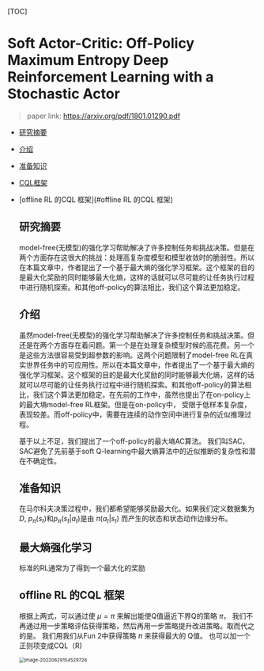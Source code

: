 [TOC]

# Soft Actor-Critic: Off-Policy Maximum Entropy Deep Reinforcement Learning with a Stochastic Actor



> paper link: https://arxiv.org/pdf/1801.01290.pdf

- [研究摘要](#研究摘要)

- [介绍](#介绍)

- [准备知识](#准备知识)
  
- [CQL框架](#CQL框架)

- [offline RL 的CQL 框架](#offline RL 的CQL 框架)

  

   ## 研究摘要

   model-free(无模型)的强化学习帮助解决了许多控制任务和挑战决策。但是在两个方面存在这很大的挑战：处理高复杂度模型和模型收敛时的脆弱性。所以在本篇文章中，作者提出了一个基于最大熵的强化学习框架。这个框架的目的是最大化奖励的同时能够最大化熵，这样的话就可以尽可能的让任务执行过程中进行随机探索。和其他off-policy的算法相比，我们这个算法更加稳定。

   

   ## 介绍

   虽然model-free(无模型)的强化学习帮助解决了许多控制任务和挑战决策。但还是在两个方面存在着问题。第一个是在处理复杂模型时候的高花费。另一个是这些方法很容易受到超参数的影响。这两个问题限制了model-free RL在真实世界任务中的可应用性。所以在本篇文章中，作者提出了一个基于最大熵的强化学习框架。这个框架的目的是最大化奖励的同时能够最大化熵，这样的话就可以尽可能的让任务执行过程中进行随机探索。和其他off-policy的算法相比，我们这个算法更加稳定。在先前的工作中，虽然也提出了在on-policy上的最大墒model-free RL框架。但是在on-policy中， 受限于低样本复杂度，表现较差。而off-policy中，需要在连续的动作空间中进行复杂的近似推理过程。

   基于以上不足，我们提出了一个off-policy的最大墒AC算法。 我们叫SAC， SAC避免了先前基于soft Q-learning中最大熵算法中的近似推断的复杂性和潜在不确定性。

   

   ## 准备知识

   在马尔科夫决策过程中，我们都希望能够奖励最大化。如果我们定义数据集为 $D$, $p_\pi(s_t)$和$p_\pi(s_t|a_t)$是由 $\pi (a_t|s_t)$  而产生的状态和状态动作边缘分布。

   

   ## 最大熵强化学习

   标准的RL通常为了得到一个最大化的奖励

   ## offline RL 的CQL 框架

   根据上两式，可以通过使 $\mu=\pi$ 来解出能使Q值逼近下界Q的策略 $\pi$， 我们不再通过用一步策略评估获得策略，然后再用一步策略提升改进策略。取而代之的是。 我们用我们从Fun 2中获得策略 $\pi$ 来获得最大的 Q值。 也可以加一个正则项变成CQL（R)

   <img src="pics/image-20220629154529726.png" alt="image-20220629154529726" style="zoom:67%;" />
